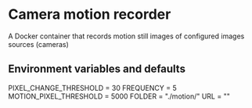 # Camera motion recorder

A Docker container that records motion still images of configured images sources (cameras)

## Environment variables and defaults

PIXEL_CHANGE_THRESHOLD = 30
FREQUENCY = 5
MOTION_PIXEL_THRESHOLD = 5000
FOLDER = "./motion/"
URL = ""
